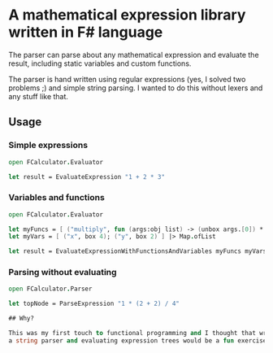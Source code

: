 # A mathematical expression library written in F# language

The parser can parse about any mathematical expression and evaluate the result,
including static variables and custom functions.

The parser is hand written using regular expressions (yes, I solved two 
problems ;) and simple string parsing. I wanted to do this without lexers
and any stuff like that.

## Usage

### Simple expressions

```fsharp
open FCalculator.Evaluator

let result = EvaluateExpression "1 + 2 * 3"
```

### Variables and functions

```fsharp
open FCalculator.Evaluator

let myFuncs = [ ("multiply", fun (args:obj list) -> (unbox args.[0]) * (unbox args.[1])) ] |> Map.ofList
let myVars = [ ("x", box 4); ("y", box 2) ] |> Map.ofList

let result = EvaluateExpressionWithFunctionsAndVariables myFuncs myVars "multiply(x, y)"
```

### Parsing without evaluating

```fsharp
open FCalculator.Parser

let topNode = ParseExpression "1 * (2 + 2) / 4" 

## Why?

This was my first touch to functional programming and I thought that writing
a string parser and evaluating expression trees would be a fun exercise. And it was.